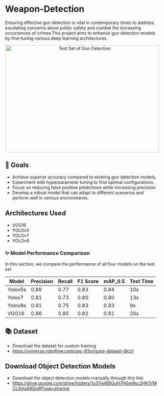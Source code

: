 
# Weapon-Detection
 Ensuring effective gun detection is vital in contemporary times to address escalating concerns about public safety and combat the increasing occurrences of crimes.This project aims to enhance gun detection models by fine-tuning various deep learning architectures. 
<div align="center">
  <img height="350" src="https://drive.google.com/uc?id=1L2AJvTsN4-H7bswK1zGTtNYHExhT4wST" alt="Test Set of Gun Detection" width="500"  />
</div>

## 🎯 Goals
- Achieve superior accuracy compared to existing gun detection models.
- Experiment with hyperparameter tuning to find optimal configurations.
- Focus on reducing false positive predictions while increasing precision.
- Develop a robust model that can adapt to different scenarios and perform well in various environments.

## Architectures Used
- VGG16
- YOLOv5
- YOLOv7
- YOLOv8

### ✨ Model Performance Comparison
In this section, we compare the performance of all four models on the test set

| Model   | Precision | Recall | F1 Score | mAP_0.5 | Test Time |
|---------|-----------|--------|----------|---------|-----------|
| Yolov5s | 0.89      | 0.77   | 0.83     | 0.84    | 10s       |
| Yolov7  | 0.81      | 0.73   | 0.80     | 0.80    | 13s       |
| Yolov8s | 0.91      | 0.75   | 0.83     | 0.83    | 9s        |
| VGG16   | 0.86      | 0.85   | 0.82     | 0.81    | 20s       |


## 📚 Dataset
- Download the dataset for custom training
- https://universe.roboflow.com/upc-tf3xi/guns-dataset-j8cz1

## Download Object Detection Models
- Download the object detection models manyally through this link:
- https://drive.google.com/drive/folders/1o37wWBGuH7HGw9sc2HK1VMCc3maSKQuM?usp=sharing


